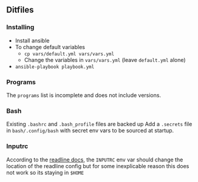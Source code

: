 ## Ditfiles

### Installing

<!-- Use [GNU Stow](https://www.gnu.org/software/stow) -->

<!-- The `--no-folding` option for stow is set by default in `.stowrc`. -->
<!-- This means that instead of descending as low as possible in a stow directory to symlink, stow will descend all the way. -->
<!-- This allows the created directories to be used by other programs without polluting this repo. -->
<!-- Also the default target directory is set to `$HOME`. Edit or remove `.stowrc` to change these options. -->
- Install ansible
- To change default variables 
    - `cp vars/default.yml vars/vars.yml`
    - Change the variables in `vars/vars.yml` (leave `default.yml` alone)
- `ansible-playbook playbook.yml`


<!-- TODO -->
### Programs

The `programs` list is incomplete and does not include versions.


### Bash

Existing `.bashrc` and `.bash_profile` files are backed up
Add a `.secrets` file in `bash/.config/bash` with secret env vars to be sourced at startup.


### Inputrc

According to the [readline docs](https://man7.org/linux/man-pages/man3/readline.3.html), the `INPUTRC` env var
should change the location of the readline config but for some inexplicable reason this does not work so its staying in `$HOME`
